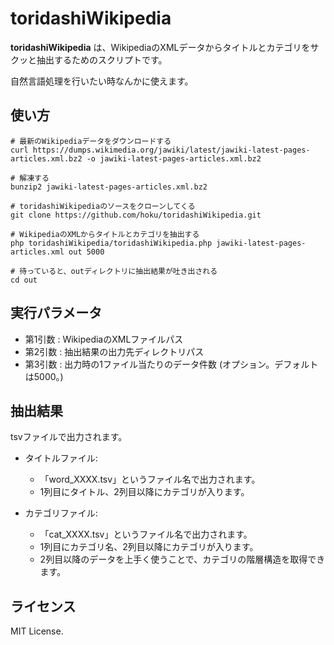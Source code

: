 toridashiWikipedia
================

**toridashiWikipedia** は、WikipediaのXMLデータからタイトルとカテゴリをサクッと抽出するためのスクリプトです。

自然言語処理を行いたい時なんかに使えます。


使い方
-----

``` shell
# 最新のWikipediaデータをダウンロードする
curl https://dumps.wikimedia.org/jawiki/latest/jawiki-latest-pages-articles.xml.bz2 -o jawiki-latest-pages-articles.xml.bz2

# 解凍する
bunzip2 jawiki-latest-pages-articles.xml.bz2

# toridashiWikipediaのソースをクローンしてくる
git clone https://github.com/hoku/toridashiWikipedia.git

# WikipediaのXMLからタイトルとカテゴリを抽出する
php toridashiWikipedia/toridashiWikipedia.php jawiki-latest-pages-articles.xml out 5000

# 待っていると、outディレクトリに抽出結果が吐き出される
cd out
```


実行パラメータ
-----------

* 第1引数 : WikipediaのXMLファイルパス
* 第2引数 : 抽出結果の出力先ディレクトリパス
* 第3引数 : 出力時の1ファイル当たりのデータ件数 (オプション。デフォルトは5000。)


抽出結果
-------

tsvファイルで出力されます。

* タイトルファイル:
  * 「word_XXXX.tsv」というファイル名で出力されます。
  * 1列目にタイトル、2列目以降にカテゴリが入ります。


* カテゴリファイル:
  * 「cat_XXXX.tsv」というファイル名で出力されます。
  * 1列目にカテゴリ名、2列目以降にカテゴリが入ります。
  * 2列目以降のデータを上手く使うことで、カテゴリの階層構造を取得できます。


ライセンス
-------

MIT License.
